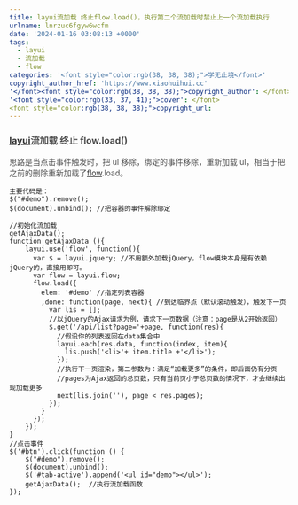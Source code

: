 ```yaml
---
title: layui流加载 终止flow.load()，执行第二个流加载时禁止上一个流加载执行
urlname: lnrzuc6fgyw6wcfm
date: '2024-01-16 03:08:13 +0000'
tags:
  - layui
  - 流加载
  - flow
categories: '<font style="color:rgb(38, 38, 38);">学无止境</font>'
copyright_author_href: 'https://www.xiaohuihui.cc'
'</font><font style="color:rgb(38, 38, 38);">copyright_author': </font>
'<font style="color:rgb(33, 37, 41);">cover': </font>
<font style="color:rgb(38, 38, 38);">copyright_url:
---
```


<font style="color:rgb(51, 51, 51);">  
</font>

### [<font style="color:rgb(51, 51, 51);">layui</font>](https://so.csdn.net/so/search?q=layui&spm=1001.2101.3001.7020)<font style="color:rgb(79, 79, 79);">流加载 终止 flow.load()</font>

<font style="color:rgb(77, 77, 77);">思路是当点击事件触发时，把 ul 移除，绑定的事件移除，重新加载 ul，相当于把之前的删除重新加载了</font>[<font style="color:rgb(51, 51, 51);">flow</font>](https://so.csdn.net/so/search?q=flow&spm=1001.2101.3001.7020)<font style="color:rgb(77, 77, 77);">.load。</font>

<font style="color:rgb(77, 77, 77);"></font>

```nginx
主要代码是：
$("#demo").remove();
$(document).unbind(); //把容器的事件解除绑定
```

```nginx
//初始化流加载
getAjaxData();
function getAjaxData (){
	layui.use('flow', function(){
	  var $ = layui.jquery; //不用额外加载jQuery，flow模块本身是有依赖jQuery的，直接用即可。
	  var flow = layui.flow;
	  flow.load({
	    elem: '#demo' //指定列表容器
	    ,done: function(page, next){ //到达临界点（默认滚动触发），触发下一页
	      var lis = [];
	      //以jQuery的Ajax请求为例，请求下一页数据（注意：page是从2开始返回）
	      $.get('/api/list?page='+page, function(res){
	        //假设你的列表返回在data集合中
	        layui.each(res.data, function(index, item){
	          lis.push('<li>'+ item.title +'</li>');
	        });
	        //执行下一页渲染，第二参数为：满足“加载更多”的条件，即后面仍有分页
	        //pages为Ajax返回的总页数，只有当前页小于总页数的情况下，才会继续出现加载更多
	        next(lis.join(''), page < res.pages);
	      });
	    }
	  });
	});
}
//点击事件
$('#btn').click(function () {
    $("#demo").remove();
    $(document).unbind();
    $('#tab-active').append('<ul id="demo"></ul>');
    getAjaxData();	//执行流加载函数
});

```
